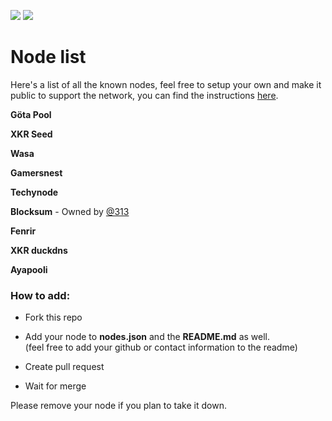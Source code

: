 <p>
<a href="https://chat.kryptokrona.se"><img src="https://img.shields.io/discord/562673808582901793?label=Discord&logo=Discord&logoColor=white&style=plastic"></a>
<a href="https://twitter.com/kryptokrona"><img src="https://img.shields.io/twitter/follow/kryptokrona?style=social"></a>
</p>

# Node list

Here's a list of all the known nodes, feel free to setup your own and make it public to support the network, you can find the instructions [here](https://kryptokrona.se/en/run-a-public-node/).

**Göta Pool**

**XKR Seed**

**Wasa**

**Gamersnest**

**Techynode**

**Blocksum** - Owned by [@313](https://github.com/Node313)

**Fenrir**

**XKR duckdns**

**Ayapooli**



### How to add:

- Fork this repo

- Add your node to **nodes.json** and the **README.md** as well. <br>
  (feel free to add your github or contact information to the readme)

- Create pull request
- Wait for merge

Please remove your node if you plan to take it down.

